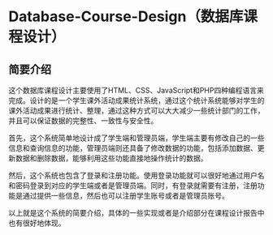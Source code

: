 # Database-Course-Design（数据库课程设计）

## 简要介绍

这个数据库课程设计主要使用了HTML、CSS、JavaScript和PHP四种编程语言来完成。设计的是一个学生课外活动成果统计系统，通过这个统计系统能够对学生的课外活动成果进行统计、整理，通过这种方式可以大大减少一些统计部门的工作，并且可以保证数据的完整性、一致性与安全性。  

首先，这个系统简单地设计成了学生端和管理员端，学生端主要有修改自己的一些信息和查询信息的功能，管理员端则还具备了修改数据的功能，包括添加数据、更新数据和删除数据，能够利用这些功能直接地操作统计的数据。  

然后，这个系统也包含了登录和注册功能。使用登录功能就可以很好地通过用户名和密码登录到对应的学生端或者是管理员端。同时，有登录就需要有注册，注册功能是通过提供一些信息，然后也可以注册学生账号或者是管理员账号。  

以上就是这个系统的简要介绍，具体的一些实现或者是介绍部分在课程设计报告中也有很好地体现。  